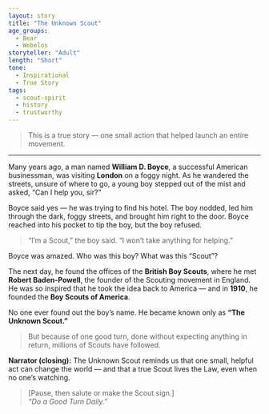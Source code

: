 ```yaml
---
layout: story
title: "The Unknown Scout"
age_groups:
  - Bear
  - Webelos
storyteller: "Adult"
length: "Short"
tone:
  - Inspirational
  - True Story
tags:
  - scout-spirit
  - history
  - trustworthy
---
```


> This is a true story — one small action that helped launch an entire movement.

---

Many years ago, a man named **William D. Boyce**, a successful American businessman, was visiting **London** on a foggy night. As he wandered the streets, unsure of where to go, a young boy stepped out of the mist and asked, “Can I help you, sir?”

Boyce said yes — he was trying to find his hotel. The boy nodded, led him through the dark, foggy streets, and brought him right to the door. Boyce reached into his pocket to tip the boy, but the boy refused.

> “I’m a Scout,” the boy said. “I won’t take anything for helping.”

Boyce was amazed. Who was this boy? What was this “Scout”?

The next day, he found the offices of the **British Boy Scouts**, where he met **Robert Baden-Powell**, the founder of the Scouting movement in England. He was so inspired that he took the idea back to America — and in **1910**, he founded the **Boy Scouts of America**.

No one ever found out the boy’s name. He became known only as **“The Unknown Scout.”**

> But because of one good turn, done without expecting anything in return, millions of Scouts have followed.

**Narrator (closing):** The Unknown Scout reminds us that one small, helpful act can change the world — and that a true Scout lives the Law, even when no one’s watching.

> [Pause, then salute or make the Scout sign.]  
> *“Do a Good Turn Daily.”*
